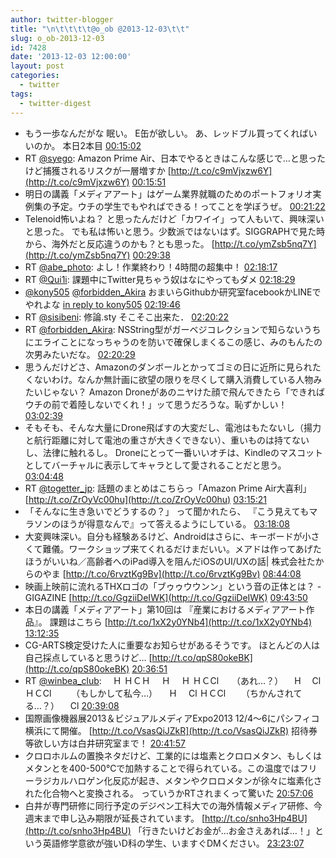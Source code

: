 ```yaml
---
author: twitter-blogger
title: "\n\t\t\t\t@o_ob @2013-12-03\t\t"
slug: o_ob-2013-12-03
id: 7428
date: '2013-12-03 12:00:00'
layout: post
categories:
  - twitter
tags:
  - twitter-digest
---
```


*   もう一歩なんだがな 眠い。 E缶が欲しい。 あ、レッドブル買ってくればいいのか。 本日2本目 [00:15:02](http://twitter.com/o_ob/statuses/407528339826409472)
*   RT [@syego](http://twitter.com/syego): Amazon Prime Air、日本でやるときはこんな感じで…と思ったけど捕獲されるリスクが一層増すか [http://t.co/c9mVjxzw6Y](http://t.co/c9mVjxzw6Y) [00:15:51](http://twitter.com/o_ob/statuses/407528547184414721)
*   明日の講義「メディアアート」はゲーム業界就職のためのポートフォリオ実例集の予定。ウチの学生でもやればできる！ってことを学ぼうぜ。 [00:21:22](http://twitter.com/o_ob/statuses/407529934517596160)
*   Telenoid怖いよね？ と思ったんだけど「カワイイ」って人もいて、興味深いと思った。 でも私は怖いと思う。少数派ではないはず。SIGGRAPHで見た時から、海外だと反応違うのかも？とも思った。 [http://t.co/ymZsb5nq7Y](http://t.co/ymZsb5nq7Y) [00:29:38](http://twitter.com/o_ob/statuses/407532016297472000)
*   RT [@abe_photo](http://twitter.com/abe_photo): よし！作業終わり！4時間の超集中！ [02:18:17](http://twitter.com/o_ob/statuses/407559358176706560)
*   RT [@Qui1i](http://twitter.com/Qui1i): 課題中にTwitter見ちゃう奴はなにやってもダメ [02:18:29](http://twitter.com/o_ob/statuses/407559405605883904)
*   [@kony505](http://twitter.com/kony505) [@forbidden_Akira](http://twitter.com/forbidden_Akira) おまいらGithubか研究室facebookかLINEでやれよな [in reply to kony505](http://twitter.com/kony505/statuses/407552375071596544) [02:19:46](http://twitter.com/o_ob/statuses/407559729561362432)
*   RT [@sisibeni](http://twitter.com/sisibeni): 修論.sty そこそこ出来た． [02:20:22](http://twitter.com/o_ob/statuses/407559882028503040)
*   RT [@forbidden_Akira](http://twitter.com/forbidden_Akira): NSString型がガーベジコレクションで知らないうちにエライことになっちゃうのを防いで確保しまくるこの感じ、みのもんたの次男みたいだな。 [02:20:29](http://twitter.com/o_ob/statuses/407559911069868032)
*   思うんだけどさ、Amazonのダンボールとかってゴミの日に近所に見られたくないわけ。なんか無計画に欲望の限りを尽くして購入消費している人物みたいじゃない？ Amazon Droneがあのニヤけた顔で飛んできたら「できればウチの前で着陸しないでくれ！」ッて思うだろうな。恥ずかしい！ [03:02:39](http://twitter.com/o_ob/statuses/407570523090997248)
*   そもそも、そんな大量にDrone飛ばすの大変だし、電池はもたないし（揚力と航行距離に対して電池の重さが大きくできない）、重いものは持てないし、法律に触れるし。 Droneにとって一番いいオチは、Kindleのマスコットとしてバーチャルに表示してキャラとして愛されることだと思う。 [03:04:48](http://twitter.com/o_ob/statuses/407571065435471872)
*   RT [@togetter_jp](http://twitter.com/togetter_jp): 話題のまとめはこちらっ「Amazon Prime Air大喜利」 [http://t.co/ZrOyVc00hu](http://t.co/ZrOyVc00hu) [03:15:21](http://twitter.com/o_ob/statuses/407573720287285251)
*   「そんなに生き急いでどうするの？」 って聞かれたら、 『こう見えてもマラソンのほうが得意なんで』って答えるようにしている。 [03:18:08](http://twitter.com/o_ob/statuses/407574416839540736)
*   大変興味深い。自分も経験あるけど、Androidはさらに、キーボードが小さくて難儀。ワークショップ来てくれるだけまだいい。メアドは作ってあげたほうがいいね／高齢者へのiPad導入を阻んだiOSのUI/UXの話| 株式会社たからのやま [http://t.co/6rvztKg9Bv](http://t.co/6rvztKg9Bv) [08:44:08](http://twitter.com/o_ob/statuses/407656458432430080)
*   映画上映前に流れるTHXロゴの「ブゥゥウウンン」という音の正体とは？ - GIGAZINE [http://t.co/GgziiDeIWK](http://t.co/GgziiDeIWK) [09:43:50](http://twitter.com/o_ob/statuses/407671484291624961)
*   本日の講義「メディアアート」第10回は 『産業におけるメディアアート作品』。 課題はこちら [http://t.co/1xX2y0YNb4](http://t.co/1xX2y0YNb4) [13:12:35](http://twitter.com/o_ob/statuses/407724015994683392)
*   CG-ARTS検定受けた人に重要なお知らせがあるそうです。 ほとんどの人は自己採点していると思うけど… [http://t.co/qpS80okeBK](http://t.co/qpS80okeBK) [20:36:51](http://twitter.com/o_ob/statuses/407835821027622912)
*   RT [@winbea_club](http://twitter.com/winbea_club): 　Ｈ ＨＣＨ 　Ｈ 　Ｈ ＨＣCl　　（あれ…？） 　H 　Cl ＨＣCl　　 （もしかして私今…） 　Ｈ 　Cl ＨＣCl 　　（ちかんされてる…？） 　Cl [20:39:08](http://twitter.com/o_ob/statuses/407836393004474368)
*   国際画像機器展2013＆ビジュアルメディアExpo2013 12/4〜6にパシフィコ横浜にて開催。 [http://t.co/VsasQiJZkR](http://t.co/VsasQiJZkR) 招待券等欲しい方は白井研究室まで！ [20:41:57](http://twitter.com/o_ob/statuses/407837103025041408)
*   クロロホルムの置換ネタだけど、工業的には塩素とクロロメタン、もしくはメタンとを400-500℃で加熱することで得られている。この温度ではフリーラジカルハロゲン化反応が起き、メタンやクロロメタンが徐々に塩素化された化合物へと変換される。 っていうかRTされまくって驚いた [20:57:06](http://twitter.com/o_ob/statuses/407840917303742464)
*   白井が専門研修に同行予定のデジペン工科大での海外情報メディア研修、今週末まで申し込み期限が延長されています。 [http://t.co/snho3Hp4BU](http://t.co/snho3Hp4BU) 「行きたいけどお金が…お金さえあれば…！」という英語修学意欲が強いD科の学生、いますぐDMください。 [23:23:07](http://twitter.com/o_ob/statuses/407877664934879232)
